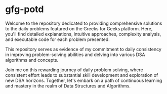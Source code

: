 # gfg-potd
Welcome to the repository dedicated to providing comprehensive solutions to the daily problems featured on the Greeks for Geeks platform. Here, you'll find detailed explanations, intuitive approaches, complexity analysis, and executable code for each problem presented.

This repository serves as evidence of my commitment to daily consistency in improving problem-solving abilities and delving into various DSA algorithms and concepts.

Join me on this rewarding journey of daily problem solving, where consistent effort leads to substantial skill development and exploration of new DSA horizons. Together, let's embark on a path of continuous learning and mastery in the realm of Data Structures and Algorithms.








